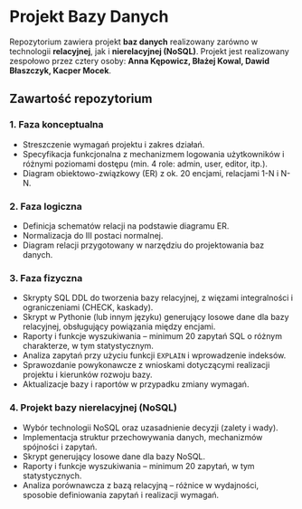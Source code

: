 # Projekt Bazy Danych

Repozytorium zawiera projekt **baz danych** realizowany zarówno w technologii **relacyjnej**, jak i **nierelacyjnej (NoSQL)**. Projekt jest realizowany zespołowo przez cztery osoby: **Anna Kępowicz, Błażej Kowal, Dawid Błaszczyk, Kacper Mocek**.  

## Zawartość repozytorium

### 1. Faza konceptualna
- Streszczenie wymagań projektu i zakres działań.
- Specyfikacja funkcjonalna z mechanizmem logowania użytkowników i różnymi poziomami dostępu (min. 4 role: admin, user, editor, itp.).
- Diagram obiektowo-związkowy (ER) z ok. 20 encjami, relacjami 1-N i N-N.

### 2. Faza logiczna
- Definicja schematów relacji na podstawie diagramu ER.
- Normalizacja do III postaci normalnej.
- Diagram relacji przygotowany w narzędziu do projektowania baz danych.

### 3. Faza fizyczna
- Skrypty SQL DDL do tworzenia bazy relacyjnej, z więzami integralności i ograniczeniami (CHECK, kaskady).
- Skrypt w Pythonie (lub innym języku) generujący losowe dane dla bazy relacyjnej, obsługujący powiązania między encjami.
- Raporty i funkcje wyszukiwania – minimum 20 zapytań SQL o różnym charakterze, w tym statystycznym.
- Analiza zapytań przy użyciu funkcji `EXPLAIN` i wprowadzenie indeksów.
- Sprawozdanie powykonawcze z wnioskami dotyczącymi realizacji projektu i kierunków rozwoju bazy.
- Aktualizacje bazy i raportów w przypadku zmiany wymagań.

### 4. Projekt bazy nierelacyjnej (NoSQL)
- Wybór technologii NoSQL oraz uzasadnienie decyzji (zalety i wady).
- Implementacja struktur przechowywania danych, mechanizmów spójności i zapytań.
- Skrypt generujący losowe dane dla bazy NoSQL.
- Raporty i funkcje wyszukiwania – minimum 20 zapytań, w tym statystycznych.
- Analiza porównawcza z bazą relacyjną – różnice w wydajności, sposobie definiowania zapytań i realizacji wymagań.


